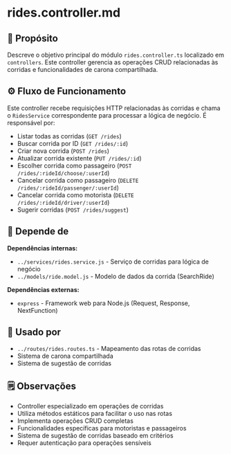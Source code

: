 # rides.controller.md

## 📘 Propósito
Descreve o objetivo principal do módulo `rides.controller.ts` localizado em `controllers`. Este controller gerencia as operações CRUD relacionadas às corridas e funcionalidades de carona compartilhada.

## ⚙️ Fluxo de Funcionamento
Este controller recebe requisições HTTP relacionadas às corridas e chama o `RidesService` correspondente para processar a lógica de negócio. É responsável por:
- Listar todas as corridas (`GET /rides`)
- Buscar corrida por ID (`GET /rides/:id`)
- Criar nova corrida (`POST /rides`)
- Atualizar corrida existente (`PUT /rides/:id`)
- Escolher corrida como passageiro (`POST /rides/:rideId/choose/:userId`)
- Cancelar corrida como passageiro (`DELETE /rides/:rideId/passenger/:userId`)
- Cancelar corrida como motorista (`DELETE /rides/:rideId/driver/:userId`)
- Sugerir corridas (`POST /rides/suggest`)

## 🔗 Depende de
**Dependências internas:**
- `../services/rides.service.js` - Serviço de corridas para lógica de negócio
- `../models/ride.model.js` - Modelo de dados da corrida (SearchRide)

**Dependências externas:**
- `express` - Framework web para Node.js (Request, Response, NextFunction)

## 🧩 Usado por
- `../routes/rides.routes.ts` - Mapeamento das rotas de corridas
- Sistema de carona compartilhada
- Sistema de sugestão de corridas

## 🗒️ Observações
- Controller especializado em operações de corridas
- Utiliza métodos estáticos para facilitar o uso nas rotas
- Implementa operações CRUD completas
- Funcionalidades específicas para motoristas e passageiros
- Sistema de sugestão de corridas baseado em critérios
- Requer autenticação para operações sensíveis
